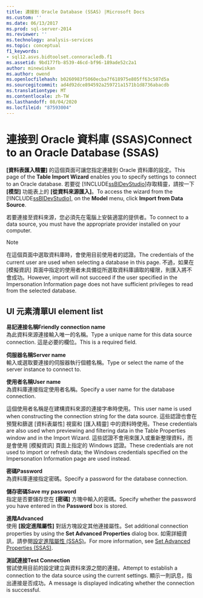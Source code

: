 ```yaml
---
title: 連接到 Oracle Database (SSAS) |Microsoft Docs
ms.custom: ''
ms.date: 06/13/2017
ms.prod: sql-server-2014
ms.reviewer: ''
ms.technology: analysis-services
ms.topic: conceptual
f1_keywords:
- sql12.asvs.bidtoolset.connoracledb.f1
ms.assetid: 9bd177fb-8539-46cd-bf96-189ade52c2a1
author: minewiskan
ms.author: owend
ms.openlocfilehash: b0260983f5060ecba7f618975e805ff63c507d5a
ms.sourcegitcommit: ad4d92dce894592a259721a1571b1d8736abacdb
ms.translationtype: MT
ms.contentlocale: zh-TW
ms.lasthandoff: 08/04/2020
ms.locfileid: "87593004"
---
```

# <a name="connect-to-an-oracle-database-ssas"></a><span data-ttu-id="7f683-102">連接到 Oracle 資料庫 (SSAS)</span><span class="sxs-lookup"><span data-stu-id="7f683-102">Connect to an Oracle Database (SSAS)</span></span>
  <span data-ttu-id="7f683-103">**[資料表匯入精靈]** 的這個頁面可讓您指定連接到 Oracle 資料庫的設定。</span><span class="sxs-lookup"><span data-stu-id="7f683-103">This page of the **Table Import Wizard** enables you to specify settings to connect to an Oracle database.</span></span> <span data-ttu-id="7f683-104">若要從 [!INCLUDE[ssBIDevStudio](../includes/ssbidevstudio-md.md)]存取精靈，請按一下 **[模型]** 功能表上的 **[從資料來源匯入]**。</span><span class="sxs-lookup"><span data-stu-id="7f683-104">To access the wizard from the [!INCLUDE[ssBIDevStudio](../includes/ssbidevstudio-md.md)], on the **Model** menu, click **Import from Data Source**.</span></span>  
  
 <span data-ttu-id="7f683-105">若要連接至資料來源，您必須先在電腦上安裝適當的提供者。</span><span class="sxs-lookup"><span data-stu-id="7f683-105">To connect to a data source, you must have the appropriate provider installed on your computer.</span></span>  
  
> [!NOTE]  
>  <span data-ttu-id="7f683-106">在這個頁面中選取資料庫時，會使用目前使用者的認證。</span><span class="sxs-lookup"><span data-stu-id="7f683-106">The credentials of the current user are used when selecting a database in this page.</span></span> <span data-ttu-id="7f683-107">不過，如果在 [模擬資訊] 頁面中指定的使用者未具備從所選取資料庫讀取的權限，則匯入將不會成功。</span><span class="sxs-lookup"><span data-stu-id="7f683-107">However, import will not succeed if the user specified in the Impersonation Information page does not have sufficient privileges to read from the selected database.</span></span>  
  
## <a name="ui-element-list"></a><span data-ttu-id="7f683-108">UI 元素清單</span><span class="sxs-lookup"><span data-stu-id="7f683-108">UI element list</span></span>  
 <span data-ttu-id="7f683-109">**易記連接名稱**</span><span class="sxs-lookup"><span data-stu-id="7f683-109">**Friendly connection name**</span></span>  
 <span data-ttu-id="7f683-110">為此資料來源連接輸入唯一的名稱。</span><span class="sxs-lookup"><span data-stu-id="7f683-110">Type a unique name for this data source connection.</span></span> <span data-ttu-id="7f683-111">這是必要的欄位。</span><span class="sxs-lookup"><span data-stu-id="7f683-111">This is a required field.</span></span>  
  
 <span data-ttu-id="7f683-112">**伺服器名稱**</span><span class="sxs-lookup"><span data-stu-id="7f683-112">**Server name**</span></span>  
 <span data-ttu-id="7f683-113">輸入或選取要連接的伺服器執行個體名稱。</span><span class="sxs-lookup"><span data-stu-id="7f683-113">Type or select the name of the server instance to connect to.</span></span>  
  
 <span data-ttu-id="7f683-114">**使用者名稱**</span><span class="sxs-lookup"><span data-stu-id="7f683-114">**User name**</span></span>  
 <span data-ttu-id="7f683-115">為資料庫連接指定使用者名稱。</span><span class="sxs-lookup"><span data-stu-id="7f683-115">Specify a user name for the database connection.</span></span>  
  
 <span data-ttu-id="7f683-116">這個使用者名稱是在建構資料來源的連接字串時使用。</span><span class="sxs-lookup"><span data-stu-id="7f683-116">This user name is used when constructing the connection string for the data source.</span></span> <span data-ttu-id="7f683-117">這些認證也會在預覽和篩選 [資料表屬性] 視窗和 [匯入精靈] 中的資料時使用。</span><span class="sxs-lookup"><span data-stu-id="7f683-117">These credentials are also used when previewing and filtering data in the Table Properties window and in the Import Wizard.</span></span> <span data-ttu-id="7f683-118">這些認證不會用來匯入或重新整理資料，而是會使用 [模擬資訊] 頁面上指定的 Windows 認證。</span><span class="sxs-lookup"><span data-stu-id="7f683-118">These credentials are not used to import or refresh data; the Windows credentials specified on the Impersonation Information page are used instead.</span></span>  
  
 <span data-ttu-id="7f683-119">**密碼**</span><span class="sxs-lookup"><span data-stu-id="7f683-119">**Password**</span></span>  
 <span data-ttu-id="7f683-120">為資料庫連接指定密碼。</span><span class="sxs-lookup"><span data-stu-id="7f683-120">Specify a password for the database connection.</span></span>  
  
 <span data-ttu-id="7f683-121">**儲存密碼**</span><span class="sxs-lookup"><span data-stu-id="7f683-121">**Save my password**</span></span>  
 <span data-ttu-id="7f683-122">指定是否要儲存您在 **[密碼]** 方塊中輸入的密碼。</span><span class="sxs-lookup"><span data-stu-id="7f683-122">Specify whether the password you have entered in the **Password** box is stored.</span></span>  
  
 <span data-ttu-id="7f683-123">**進階**</span><span class="sxs-lookup"><span data-stu-id="7f683-123">**Advanced**</span></span>  
 <span data-ttu-id="7f683-124">使用 **[設定進階屬性]** 對話方塊設定其他連接屬性。</span><span class="sxs-lookup"><span data-stu-id="7f683-124">Set additional connection properties by using the **Set Advanced Properties** dialog box.</span></span> <span data-ttu-id="7f683-125">如需詳細資訊，請參閱[設定進階屬性 &#40;SSAS&#41;](set-advanced-properties-ssas.md)。</span><span class="sxs-lookup"><span data-stu-id="7f683-125">For more information, see [Set Advanced Properties &#40;SSAS&#41;](set-advanced-properties-ssas.md).</span></span>  
  
 <span data-ttu-id="7f683-126">**測試連接**</span><span class="sxs-lookup"><span data-stu-id="7f683-126">**Test Connection**</span></span>  
 <span data-ttu-id="7f683-127">嘗試使用目前的設定建立與資料來源之間的連接。</span><span class="sxs-lookup"><span data-stu-id="7f683-127">Attempt to establish a connection to the data source using the current settings.</span></span> <span data-ttu-id="7f683-128">顯示一則訊息，指出連接是否成功。</span><span class="sxs-lookup"><span data-stu-id="7f683-128">A message is displayed indicating whether the connection is successful.</span></span>  
  
  
